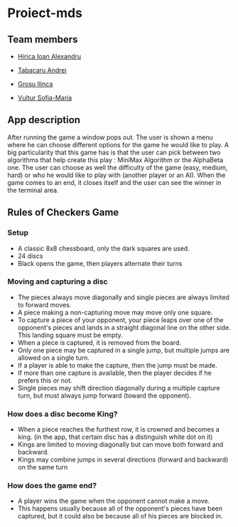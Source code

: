 # Proiect-mds

## Team members
- [Hirica Ioan Alexandru](https://github.com/HiricaAlexandru)

- [Tabacaru Andrei](https://github.com/andrei-tabacaru)

- [Grosu Ilinca](https://github.com/IlincaGrosu)

- [Vultur Sofia-Maria](https://github.com/SofiVultur)

## App description

After running the game a window pops out. The user is shown a menu where he can choose different options for the game he would like to play. A big particularity that this game has is that the user can pick between two algorithms that help create this play : MiniMax Algorithm or the AlphaBeta one. The user can choose as well the difficulty of the game (easy, medium, hard) or who he would like to play with (another player or an AI). When the game comes to an end, it closes itself and the user can see the winner in the terminal area.

## Rules of Checkers Game

### Setup
- A classic 8x8 chessboard, only the dark squares are used.
- 24 discs
- Black opens the game, then players alternate their turns

### Moving and capturing a disc
- The pieces always move diagonally and single pieces are always limited to forward moves.
- A piece making a non-capturing move may move only one square.
- To capture a piece of your opponent, your piece leaps over one of the opponent's pieces and lands in a straight diagonal line on the other side. This landing square must be empty.
- When a piece is captured, it is removed from the board.
- Only one piece may be captured in a single jump, but multiple jumps are allowed on a single turn.
- If a player is able to make the capture, then the jump must be made.
- If more than one capture is available, then the player decides if he prefers this or not.
- Single pieces may shift direction diagonally during a multiple capture turn, but must always jump forward (toward the opponent).
 
 ### How does a disc become King?
- When a piece reaches the furthest row, it is crowned and becomes a king. (in the app, that certain disc has a distinguish white dot on it)
- Kings are limited to moving diagonally but can move both forward and backward.
- Kings may combine jumps in several directions (forward and backward) on the same turn

### How does the game end?
- A player wins the game when the opponent cannot make a move.
- This happens usually because all of the opponent's pieces have been captured, but it could also be because all of his pieces are blocked in.

